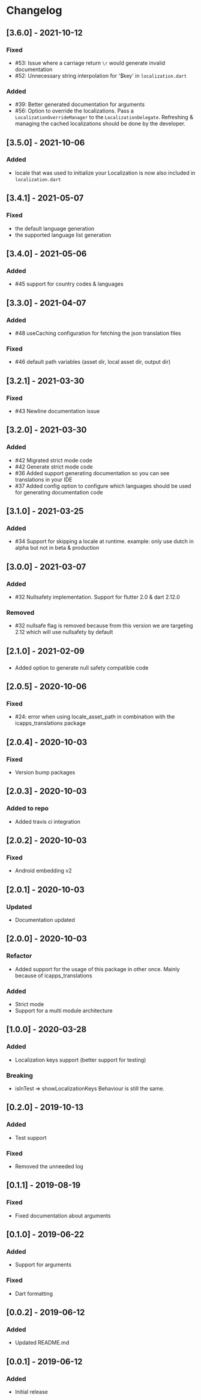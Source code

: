 # Changelog

## [3.6.0] - 2021-10-12
### Fixed
- #53: Issue where a carriage return `\r` would generate invalid documentation
- #52: Unnecessary string interpolation for '$key' in `localization.dart`
### Added
- #39: Better generated documentation for arguments
- #56: Option to override the localizations. Pass a `LocalizationOverrideManager` to the `LocalizationDelegate`.
  Refreshing & managing the cached localizations should be done by the developer.

## [3.5.0] - 2021-10-06
### Added
- locale that was used to initialize your Localization is now also included in `localization.dart`

## [3.4.1] - 2021-05-07
### Fixed
- the default language generation
- the supported language list generation

## [3.4.0] - 2021-05-06
### Added
- #45 support for country codes & languages

## [3.3.0] - 2021-04-07
### Added
- #48 useCaching configuration for fetching the json translation files

### Fixed
- #46 default path variables (asset dir, local asset dir, output dir)

## [3.2.1] - 2021-03-30
### Fixed
- #43 Newline documentation issue

## [3.2.0] - 2021-03-30
### Added
- #42 Migrated strict mode code
- #42 Generate strict mode code
- #36 Added support generating documentation so you can see translations in your IDE
- #37 Added config option to configure which languages should be used for generating documentation code

## [3.1.0] - 2021-03-25
### Added
- #34 Support for skipping a locale at runtime. example: only use dutch in alpha but not in beta & production

## [3.0.0] - 2021-03-07
### Added
- #32 Nullsafety implementation. Support for flutter 2.0 & dart 2.12.0
### Removed
- #32 nullsafe flag is removed because from this version we are targeting 2.12 which will use nullsafety by default

## [2.1.0] - 2021-02-09
###
- Added option to generate null safety compatible code 

## [2.0.5] - 2020-10-06
### Fixed
- #24: error when using locale_asset_path in combination with the icapps_translations package

## [2.0.4] - 2020-10-03
### Fixed
- Version bump packages

## [2.0.3] - 2020-10-03
### Added to repo
- Added travis ci integration

## [2.0.2] - 2020-10-03
### Fixed
- Android embedding v2

## [2.0.1] - 2020-10-03
### Updated
- Documentation updated 

## [2.0.0] - 2020-10-03
### Refactor
- Added support for the usage of this package in other once. Mainly because of icapps_translations
### Added
- Strict mode
- Support for a multi module architecture 

## [1.0.0] - 2020-03-28
### Added
- Localization keys support (better support for testing)
### Breaking
- isInTest => showLocalizationKeys
  Behaviour is still the same.
 
## [0.2.0] - 2019-10-13
### Added
- Test support
### Fixed
- Removed the unneeded log

## [0.1.1] - 2019-08-19
### Fixed
- Fixed documentation about arguments

## [0.1.0] - 2019-06-22
### Added
- Support for arguments

### Fixed
- Dart formatting

## [0.0.2] - 2019-06-12
### Added
- Updated README.md

## [0.0.1] - 2019-06-12
### Added
- Initial release
